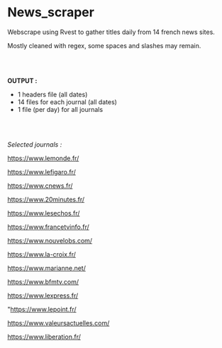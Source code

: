 # News_scraper
Webscrape using Rvest to gather titles daily from 14 french news sites.

Mostly cleaned with regex, some spaces and slashes may remain.

<br><br>

**OUTPUT :** 
- 1 headers file (all dates)
- 14 files for each journal (all dates)
- 1 file (per day) for all journals

<br><br>

_Selected journals :_

https://www.lemonde.fr/

https://www.lefigaro.fr/

https://www.cnews.fr/

https://www.20minutes.fr/

https://www.lesechos.fr/

https://www.francetvinfo.fr/

https://www.nouvelobs.com/

https://www.la-croix.fr/

https://www.marianne.net/

https://www.bfmtv.com/

https://www.lexpress.fr/

"https://www.lepoint.fr/

https://www.valeursactuelles.com/

https://www.liberation.fr/ 
